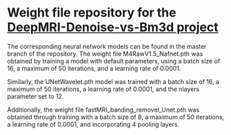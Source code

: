 # Weight file repository for the [DeepMRI-Denoise-vs-Bm3d project](https://github.com/zychen029/DeepMRI-Denoise-vs-Bm3d)

The corresponding neural network models can be found in the master branch of the repository. The weight file M4RawV1.5_Nafnet.pth was obtained by training a model with default parameters, using a batch size of 16, a maximum of 50 iterations, and a learning rate of 0.0001.

Similarly, the UNetWavelet.pth model was trained with a batch size of 16, a maximum of 50 iterations, a learning rate of 0.0001, and the nlayers parameter set to 12.

Additionally, the weight file fastMRI_banding_removel_Unet.pth was obtained through training with a batch size of 8, a maximum of 50 iterations, a learning rate of 0.0001, and incorporating 4 pooling layers. 
